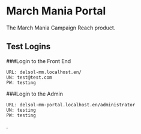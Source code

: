 # March Mania Portal

The March Mania Campaign Reach product.

## Test Logins

###Login to the Front End
```
URL: delsol-mm.localhost.en/
UN: test@test.com
PW: testing
```

###Login to the Admin
```
URL: delsol-mm-portal.localhost.en/administrator
UN: testing
PW: testing
```
.
